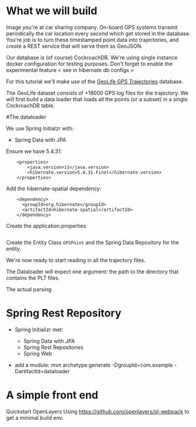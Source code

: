 # What we will build

Image you're at car sharing company. On-board GPS systems transmit periodically the car location every second which get 
stored in the database. You're job is to turn these timestamped point data into trajectories, and create a REST service that
will serve them as GeoJSON.

Our database is (of course) CockroachDB. We're using single instance docker configuration for testing purposes. Don't forget to enable the experimental feature
 < see in hibernate db configs >

For this tutorial we'll make use of the [GeoLife GPS Trajectories](https://research.microsoft.com/en-us/downloads/b16d359d-d164-469e-9fd4-daa38f2b2e13/)
database.

The GeoLife dataset consists of +18000 GPS log files for the trajectory. We will first build a data loader that loads
all the points (or a subset) in a single CockroachDB table.

#The dataloader

We use Spring Initialzr with:
- Spring Data with JPA


Ensure we have 5.4.31:
```
	<properties>
    	<java.version>11</java.version>
    	<hibernate.version>5.4.31.Final</hibernate.version>
  	</properties>
```

Add the hibernate-spatial dependency:

```
	<dependency>
      <groupId>org.hibernate</groupId>
      <artifactId>hibernate-spatial</artifactId>
    </dependency>

```

Create the application.properties

```
```

Create the Entity Class `GPSPoint` and the Spring Data Repository for the entity.

We're now ready to start reading in all the trajectory files.

The Dataloader will expect one argument: the path to the directory that contains the PLT files.

The actual parsing 


# Spring Rest Repository 

- Spring Initializr met:
    - Spring Data with JPA
    - Spring Rest Repositories
    - Spring Web

- add a module:
mvn archetype:generate -DgroupId=com.example -DartifactId=dataloader

# A simple front end  

Quickstart OpenLayers
Using https://github.com/openlayers/ol-webpack to get a minimal build env.



